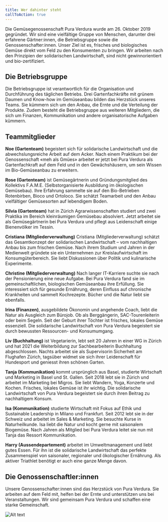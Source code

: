 ```yaml
---
title: Wer dahinter steht
callToAction: true
---
```


Die Gemüsegenossenschaft Pura Verdura wurde am 26. Oktober 2019 gegründet. Wir sind eine vielfältige Gruppe von Menschen, darunter drei erfahrene Gärtner:innen, die Betriebsgruppe sowie die Genossenschafter:innen. Unser Ziel ist es, frisches und biologisches Gemüse direkt vom Feld zu den Konsumenten zu bringen. Wir arbeiten nach den Prinzipien der solidarischen Landwirtschaft, sind nicht gewinnorientiert und bio-zertifiziert. 

## Die Betriebsgruppe

Die Betriebsgruppe ist verantwortlich für die Organisation und Durchführung des täglichen Betriebs. Drei Gartenfachkräfte mit grünem Daumen und Know-how im Gemüseanbau bilden das Herzstück unseres Teams. Sie kümmern sich um den Anbau, die Ernte und die Verteilung der Produkte. Zudem besteht die Betriebsgruppe aus weiteren Mitgliedern, die sich um Finanzen, Kommunikation und andere organisatorische Aufgaben kümmern. 

## Teammitglieder

**Noe (Gartenteam)** begeistert sich für solidarische Landwirtschaft und die abwechslungsreiche Arbeit auf dem Acker. Nach einem Praktikum bei der Genossenschaft «meh als Gmües» arbeitet er jetzt bei Pura Verdura als Gartenfachkraft auf dem Feld und in den Gewächshäusern, um sein Wissen im Bio-Gemüseanbau zu erweitern. 

**Rose (Gartenteam)** ist Gemüsegärtnerin und Gründungsmitglied des Kollektivs F.A.M.E. (Selbstorganisierte Ausbildung im ökologischen Gemüsebau). Ihre Erfahrung sammelte sie auf den Bio-Betrieben Rotenbirben, Bioco und Ortoloco. Sie schätzt Teamarbeit und den Anbau vielfältiger Gemüsesorten auf lebendigem Boden. 

**Silvia (Gartenteam)** hat in Zürich Agrarwissenschaften studiert und zwei Praktika im Bereich kleinräumigen Gemüsebau absolviert. Jetzt arbeitet sie als Gemüsegärtnerin bei Pura Verdura und pflegt aus Leidenschaft einige Bienenvölker im Tessin. 

**Cristiana (Mitgliederverwaltung)** Cristiana (Mitgliederverwaltung) schätzt das Gesamtkonzept der solidarischen Landwirtschaft – vom nachhaltigen Anbau bis zum frischen Gemüse. Nach ihrem Studium und Jahren in der Medienwelt gründete sie ein Unternehmen zur Kreislaufwirtschaft im Konsumgüterbereich. Sie liebt Diskussionen über Politik und kulinarische Experimente. 

**Christine (Mitgliederverwaltung)** Nach langer IT-Karriere suchte sie nach der Pensionierung eine neue Aufgabe. Bei Pura Verdura fand sie im gemeinschaftlichen, biologischen Gemüseanbau ihre Erfüllung. Sie interessiert sich für gesunde Ernährung, deren Einfluss auf chronische Krankheiten und sammelt Kochrezepte. Bücher und die Natur liebt sie ebenfalls. 

**Irina (Finanzen)**, ausgebildete Ökonomin und angehende Coach, liebt die Natur als Ausgleich zum Bürojob. Ob als Berggängerin, SAC-Tourenleiterin oder beim Segeln. Seit der Geburt ihrer Töchter ist frisches, lokales Gemüse essenziell. Die solidarische Landwirtschaft von Pura Verdura begeistert sie durch bewussten Ressourcen- und Konsumumgang. 

**Liv (Buchhaltung)** ist Vegetarierin, lebt seit 20 Jahren in einer WG in Zürich und hat 2021 die Weiterbildung zur Sachbearbeiterin Buchhaltung abgeschlossen. Nachts arbeitet sie als Supervisorin Sicherheit am Flughafen Zürich, tagsüber widmet sie sich ihrer Leidenschaft für Hundesport und geniesst ihren schönen Garten. 

**Tanja (Kommunikation)** kommt ursprünglich aus Basel, studierte Wirtschaft und Marketing in Basel und St. Gallen. Seit 2018 lebt sie in Zürich und arbeitet im Marketing bei Migros. Sie liebt Wandern, Yoga, Konzerte und Kochen. Frisches, lokales Gemüse ist ihr wichtig. Die solidarische Landwirtschaft von Pura Verdura begeistert sie durch ihren Beitrag zu nachhaltigem Konsum. 

**Isa (Kommunikation)** studierte Wirtschaft mit Fokus auf Ethik und Sustainable Leadership in Milano und Frankfurt. Seit 2012 lebt sie in der Schweiz und arbeitet im Sales & Marketing. Sie besuchte Kurse in Naturheilkunde. Isa liebt die Natur und kocht gerne mit saisonalem Biogemüse. Nach Jahren als Mitglied bei Pura Verdura leitet sie nun mit Tanja das Ressort Kommunikation. 

**Harry (Aussendepartement)** arbeitet im Umweltmanagement und liebt gutes Essen. Für ihn ist die solidarische Landwirtschaft das perfekte Zusammenspiel von saisonaler, regionaler und ökologischer Ernährung. Als aktiver Triathlet benötigt er auch eine ganze Menge davon. 

## Die Genossenschaftler:innen

Unsere Genossenschafter:innen sind das Herzstück von Pura Verdura. Sie arbeiten auf dem Feld mit, helfen bei der Ernte und unterstützen uns bei Veranstaltungen. Wir sind gemeinsam Pura Verdura und schaffen eine starke Gemeinschaft.

![Alt text](/content/Gartenkind.jpg "titel")
